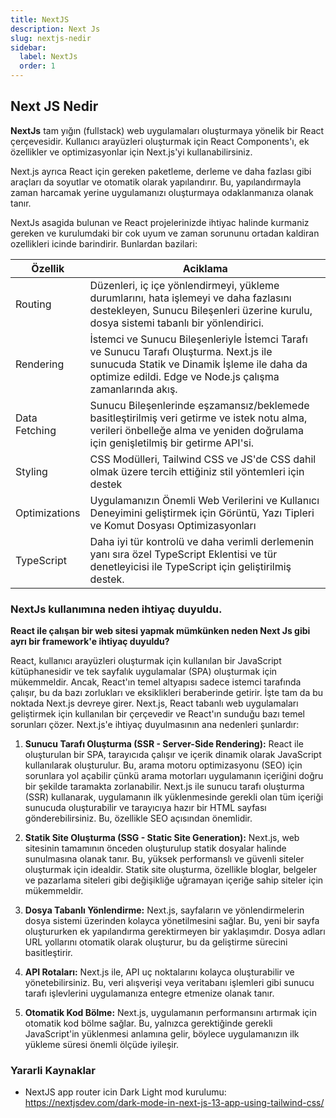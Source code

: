 ```yaml
---
title: NextJS
description: Next Js
slug: nextjs-nedir
sidebar:
  label: NextJs
  order: 1
---
```


## Next JS Nedir

**NextJs** tam yığın (fullstack) web uygulamaları oluşturmaya yönelik bir React çerçevesidir. Kullanıcı arayüzleri oluşturmak için React Components'ı, ek özellikler ve optimizasyonlar için Next.js'yi kullanabilirsiniz.

Next.js ayrıca React için gereken paketleme, derleme ve daha fazlası gibi araçları da soyutlar ve otomatik olarak yapılandırır. Bu, yapılandırmayla zaman harcamak yerine uygulamanızı oluşturmaya odaklanmanıza olanak tanır.

NextJs asagida bulunan ve React projelerinizde ihtiyac halinde kurmaniz gereken ve kurulumdaki bir cok uyum ve zaman sorununu ortadan kaldiran ozellikleri icinde barindirir. Bunlardan bazilari:

| Özellik       | Aciklama                                                                                                                                                                                          |
| ------------- | ------------------------------------------------------------------------------------------------------------------------------------------------------------------------------------------------- |
| Routing       | Düzenleri, iç içe yönlendirmeyi, yükleme durumlarını, hata işlemeyi ve daha fazlasını destekleyen, Sunucu Bileşenleri üzerine kurulu, dosya sistemi tabanlı bir yönlendirici.                     |
| Rendering     | İstemci ve Sunucu Bileşenleriyle İstemci Tarafı ve Sunucu Tarafı Oluşturma. Next.js ile sunucuda Statik ve Dinamik İşleme ile daha da optimize edildi. Edge ve Node.js çalışma zamanlarında akış. |
| Data Fetching | Sunucu Bileşenlerinde eşzamansız/beklemede basitleştirilmiş veri getirme ve istek notu alma, verileri önbelleğe alma ve yeniden doğrulama için genişletilmiş bir getirme API'si.                  |
| Styling       | CSS Modülleri, Tailwind CSS ve JS'de CSS dahil olmak üzere tercih ettiğiniz stil yöntemleri için destek                                                                                           |
| Optimizations | Uygulamanızın Önemli Web Verilerini ve Kullanıcı Deneyimini geliştirmek için Görüntü, Yazı Tipleri ve Komut Dosyası Optimizasyonları                                                              |
| TypeScript    | Daha iyi tür kontrolü ve daha verimli derlemenin yanı sıra özel TypeScript Eklentisi ve tür denetleyicisi ile TypeScript için geliştirilmiş destek.       

### NextJs kullanımına neden ihtiyaç duyuldu.

**React ile çalışan bir web sitesi yapmak mümkünken neden Next Js gibi ayrı bir framework'e ihtiyaç duyuldu?**

React, kullanıcı arayüzleri oluşturmak için kullanılan bir JavaScript kütüphanesidir ve tek sayfalık uygulamalar (SPA) oluşturmak için mükemmeldir. Ancak, React'ın temel altyapısı sadece istemci tarafında çalışır, bu da bazı zorlukları ve eksiklikleri beraberinde getirir. İşte tam da bu noktada Next.js devreye girer. Next.js, React tabanlı web uygulamaları geliştirmek için kullanılan bir çerçevedir ve React'ın sunduğu bazı temel sorunları çözer. Next.js'e ihtiyaç duyulmasının ana nedenleri şunlardır:

1. **Sunucu Tarafı Oluşturma (SSR - Server-Side Rendering):**
React ile oluşturulan bir SPA, tarayıcıda çalışır ve içerik dinamik olarak JavaScript kullanılarak oluşturulur. Bu, arama motoru optimizasyonu (SEO) için sorunlara yol açabilir çünkü arama motorları uygulamanın içeriğini doğru bir şekilde taramakta zorlanabilir. Next.js ile sunucu tarafı oluşturma (SSR) kullanarak, uygulamanın ilk yüklenmesinde gerekli olan tüm içeriği sunucuda oluşturabilir ve tarayıcıya hazır bir HTML sayfası gönderebilirsiniz. Bu, özellikle SEO açısından önemlidir.

2. **Statik Site Oluşturma (SSG - Static Site Generation):**
Next.js, web sitesinin tamamının önceden oluşturulup statik dosyalar halinde sunulmasına olanak tanır. Bu, yüksek performanslı ve güvenli siteler oluşturmak için idealdir. Statik site oluşturma, özellikle bloglar, belgeler ve pazarlama siteleri gibi değişikliğe uğramayan içeriğe sahip siteler için mükemmeldir.

3. **Dosya Tabanlı Yönlendirme:**
Next.js, sayfaların ve yönlendirmelerin dosya sistemi üzerinden kolayca yönetilmesini sağlar. Bu, yeni bir sayfa oluştururken ek yapılandırma gerektirmeyen bir yaklaşımdır. Dosya adları URL yollarını otomatik olarak oluşturur, bu da geliştirme sürecini basitleştirir.

4. **API Rotaları:**
Next.js ile, API uç noktalarını kolayca oluşturabilir ve yönetebilirsiniz. Bu, veri alışverişi veya veritabanı işlemleri gibi sunucu tarafı işlevlerini uygulamanıza entegre etmenize olanak tanır.

5. **Otomatik Kod Bölme:**
Next.js, uygulamanın performansını artırmak için otomatik kod bölme sağlar. Bu, yalnızca gerektiğinde gerekli JavaScript'in yüklenmesi anlamına gelir, böylece uygulamanızın ilk yükleme süresi önemli ölçüde iyileşir.

### Yararli Kaynaklar

- NextJS app router icin Dark Light mod kurulumu: https://nextjsdev.com/dark-mode-in-next-js-13-app-using-tailwind-css/
